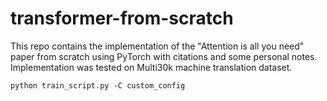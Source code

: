 # transformer-from-scratch
This repo contains the implementation of the "Attention is all you need" paper from scratch using PyTorch with citations and some personal notes. Implementation was tested on Multi30k machine translation dataset. 

```
python train_script.py -C custom_config
```
